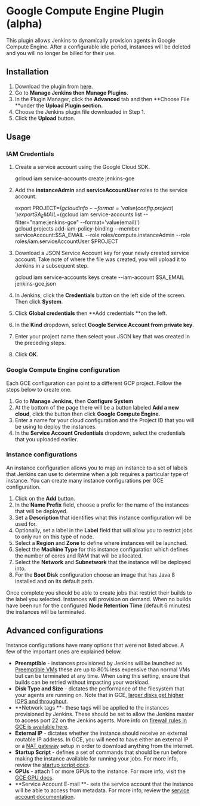 # Google Compute Engine Plugin (alpha)

This plugin allows Jenkins to dynamically provision agents in Google Compute Engine. After a configurable idle period, instances will be deleted and you will no longer be billed for their use.

## Installation

1. Download the plugin from [here](https://storage.googleapis.com/jenkins-graphite/google-compute-plugin-latest.hpi).
1. Go to **Manage Jenkins **then** Manage Plugins**. 
1. In the Plugin Manager, click the **Advanced** tab and then **Choose File **under the **Upload Plugin **section**.**
1. Choose the Jenkins plugin file downloaded in Step 1.
1. Click the **Upload** button.

## Usage

### IAM Credentials

1. Create a service account using the Google Cloud SDK.  
  
    gcloud iam service-accounts create jenkins-gce

1. Add the **instanceAdmin** and **serviceAccountUser** roles to the service account.  
  
    export PROJECT=$(gcloud info --format='value(config.project)')  
    export SA_EMAIL=$(gcloud iam service-accounts list --filter="name:jenkins-gce" --format='value(email)')  
    gcloud projects add-iam-policy-binding --member serviceAccount:$SA_EMAIL --role roles/compute.instanceAdmin --role roles/iam.serviceAccountUser $PROJECT

1. Download a JSON Service Account key for your newly created service account. Take note of where the file was created, you will upload it to Jenkins in a subsequent step.  
  
    gcloud iam service-accounts keys create --iam-account $SA_EMAIL jenkins-gce.json

1. In Jenkins, click the **Credentials** button on the left side of the screen. Then click **System**.
1. Click **Global credentials** then **Add credentials **on the left.
1. In the **Kind** dropdown, select **Google Service Account from private key**.
1. Enter your project name then select your JSON key that was created in the preceding steps.
1. Click **OK**.

### Google Compute Engine configuration

Each GCE configuration can point to a different GCP project. Follow the steps below to create one.

1. Go to **Manage Jenkins**, then **Configure System**
1. At the bottom of the page there will be a button labeled **Add a new cloud**, click the button then click **Google Compute Engine**.
1. Enter a name for your cloud configuration and the Project ID that you will be using to deploy the instances.
1. In the **Service Account Credentials** dropdown, select the credentials that you uploaded earlier.

### Instance configurations

An instance configuration allows you to map an instance to a set of labels that Jenkins can use to determine when a job requires a particular type of instance. You can create many instance configurations per GCE configuration.

1. Click on the **Add** button.
1. In the **Name Prefix** field, choose a prefix for the name of the instances that will be deployed.
1. Set a **Description** that identifies what this instance configuration will be used for.
1. Optionally, set a label in the **Label** field that will allow you to restrict jobs to only run on this type of node.
1. Select a **Region** and **Zone** to define where instances will be launched.
1. Select the **Machine Type** for this instance configuration which defines the number of cores and RAM that will be allocated.
1. Select the **Network** and **Subnetwork** that the instance will be deployed into.
1. For the **Boot Disk** configuration choose an image that has Java 8 installed and on its default path.

Once complete you should be able to create jobs that restrict their builds to the label you selected. Instances will provision on demand. When no builds have been run for the configured **Node Retention Time** (default 6 minutes) the instances will be terminated.

## Advanced configurations

Instance configurations have many options that were not listed above. A few of the important ones are explained below.

-  **Preemptible** - instances provisioned by Jenkins will be launched as [Preemptible VMs](https://cloud.google.com/preemptible-vms/) these are up to 80% less expensive than normal VMs but can be terminated at any time. When using this setting, ensure that builds can be retried without impacting your workload.
-  **Disk Type and Size** - dictates the performance of the filesystem that your agents are running on. Note that in GCE, [larger disks get higher IOPS and throughput](https://cloud.google.com/compute/docs/disks/performance#type_comparison).
-  **Network tags **- these tags will be applied to the instances provisioned by Jenkins. These should be set to allow the Jenkins master to access port 22 on the Jenkins agents. More info on [firewall rules in GCE is available here](https://cloud.google.com/vpc/docs/firewalls).
-  **External IP** - dictates whether the instance should receive an external routable IP address. In GCE, you will need to have either an external IP or a [NAT gateway](https://cloud.google.com/vpc/docs/special-configurations#multiple-natgateways) setup in order to download anything from the internet.
-  **Startup Script** - defines a set of commands that should be run before making the instance available for running your jobs. For more info, review the [startup script docs](https://cloud.google.com/compute/docs/startupscript).
-  **GPUs** - attach 1 or more GPUs to the instance. For more info, visit the [GCE GPU docs](https://cloud.google.com/compute/docs/gpus/).
-  **Service Account E-mail **- sets the service account that the instance will be able to access from metadata. For more info, review the [service account documentation](https://cloud.google.com/compute/docs/access/service-accounts).
